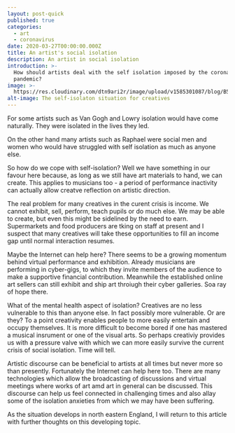 ```yaml
---
layout: post-quick
published: true
categories:
  - art
  - coronavirus
date: 2020-03-27T00:00:00.000Z
title: An artist's social isolation
description: An artist in social isolation
introduction: >-
  How should artists deal with the self isolation imposed by the corona virus
  pandemic?
image: >-
  https://res.cloudinary.com/dtn9ari2r/image/upload/v1585301087/blog/B5AF2396-7490-46F8-92B8-BADC40D427DE.jpg
alt-image: The self-isolaton situation for creatives
---
```

For some artists such as Van Gogh and Lowry isolation would have come naturally. They were isolated in the lives they led.

On the other hand many artists such as Raphael were social men and women who would have struggled with self isolation as much as anyone else.

So how do we cope with self-isolation? Well we have something in our favour here because, as long as we still have art materials to hand, we can create. This applies to musicians too - a period of performance inactivity can actually allow creatve reflection on artistic direction.

The real problem for many creatives in the curent crisis is income. We cannot exhibit, sell, perform, teach pupils or do much else. We may be able to create, but even this might be sidelined by the need to earn. Supermarkets and food producers are tking on staff at present and I suspect that many creatives will take these opportunities to fill an income gap until normal interaction resumes.

Maybe the Internet can help here? There seems to be a growing momentum behind virtual performance and exhibition. Already musicians are performing in cyber-gigs, to which they invite members of the audience to make a supportive financial contribution. Meanwhile the established online art sellers can still exhibit and ship art throiugh their cyber galleries. Soa ray of hope there.

What of the mental health aspect of isolation? Creatives are no less vulnerable to this than anyone else. In fact possibly more vulnerable. Or are they? To a point creativity enables people to more easily entertain and occupy themselves. It is more difficult to become bored if one has mastered a musical insrument or one of the visual arts. So perhaps creativiy provides us with a pressure valve with which we can more easily survive the current crisis of social isolation. Time will tell.

Artistic discourse can be beneficial to artists at all times but never more so than presently. Fortunately the Internet can help here too. There are many technologies which allow the broadcasting of discussions and virtual meetings where works of art amd art in general can be discussed. This discourse can help us feel connected in challenging times and also allay some of the isolation anxieties from which we may have been suffering.

As the situation develops in north eastern England, I will return to this article with further thoughts on this developing topic.
